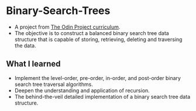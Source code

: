 # Binary-Search-Trees

- A project from [The Odin Project curriculum](https://www.theodinproject.com/lessons/javascript-binary-search-trees).
- The objective is to construct a balanced binary search tree data structure that is capable of storing, retrieving, deleting and traversing the data.

## What I learned

- Implement the level-order, pre-order, in-order, and post-order binary search tree traversal algorithms.
- Deepen the understanding and application of recursion.
- The behind-the-veil detailed implementation of a binary search tree data structure.
